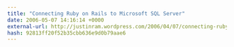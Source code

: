 ```yaml
---
title: "Connecting Ruby on Rails to Microsoft SQL Server"
date: 2006-05-07 14:16:14 +0000
external-url: http://justinram.wordpress.com/2006/04/07/connecting-ruby-on-rails-to-microsoft-sql-server/
hash: 92813ff20f52b35cbb636e9d0b79aae6
---
```



